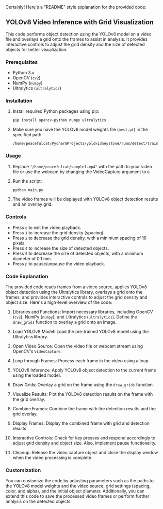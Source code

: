 Certainly! Here's a "README" style explanation for the provided code:

## YOLOv8 Video Inference with Grid Visualization

This code performs object detection using the YOLOv8 model on a video file and overlays a grid onto the frames to assist in analysis. It provides interactive controls to adjust the grid density and the size of detected objects for better visualization.

### Prerequisites

- Python 3.x
- OpenCV (`cv2`)
- NumPy (`numpy`)
- Ultralytics (`ultralytics`)

### Installation

1. Install required Python packages using pip:

   ```bash
   pip install opencv-python numpy ultralytics
   ```

2. Make sure you have the YOLOv8 model weights file (`best.pt`) in the specified path:
   ```
   /home/peacefulcat/PycharmProjects/yolokidneystone/runs/detect/train2/weights/best.pt
   ```

### Usage

1. Replace `"/home/peacefulcat/sample1.mp4"` with the path to your video file or use the webcam by changing the VideoCapture argument to `0`.

2. Run the script:

   ```bash
   python main.py
   ```

3. The video frames will be displayed with YOLOv8 object detection results and an overlay grid.

### Controls

- Press `q` to exit the video playback.
- Press `1` to increase the grid density (spacing).
- Press `2` to decrease the grid density, with a minimum spacing of 10 pixels.
- Press `4` to increase the size of detected objects.
- Press `5` to decrease the size of detected objects, with a minimum diameter of 0.1 mm.
- Press `p` to pause/unpause the video playback.

### Code Explanation

The provided code reads frames from a video source, applies YOLOv8 object detection using the Ultralytics library, overlays a grid onto the frames, and provides interactive controls to adjust the grid density and object size. Here's a high-level overview of the code:

1. Libraries and Functions: Import necessary libraries, including OpenCV (`cv2`), NumPy (`numpy`), and Ultralytics (`ultralytics`). Define the `draw_grids` function to overlay a grid onto an image.

2. Load YOLOv8 Model: Load the pre-trained YOLOv8 model using the Ultralytics library.

3. Open Video Source: Open the video file or webcam stream using OpenCV's `VideoCapture`.

4. Loop through Frames: Process each frame in the video using a loop.

5. YOLOv8 Inference: Apply YOLOv8 object detection to the current frame using the loaded model.

6. Draw Grids: Overlay a grid on the frame using the `draw_grids` function.

7. Visualize Results: Plot the YOLOv8 detection results on the frame with the grid overlay.

8. Combine Frames: Combine the frame with the detection results and the grid overlay.

9. Display Frames: Display the combined frame with grid and detection results.

10. Interactive Controls: Check for key presses and respond accordingly to adjust grid density and object size. Also, implement pause functionality.

11. Cleanup: Release the video capture object and close the display window when the video processing is complete.

### Customization

You can customize the code by adjusting parameters such as the paths to the YOLOv8 model weights and the video source, grid settings (spacing, color, and alpha), and the initial object diameter. Additionally, you can extend this code to save the processed video frames or perform further analysis on the detected objects.
